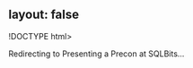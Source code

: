 layout: false
---
!DOCTYPE html>
<html>
	<head>
		<title>Redirecting to Presenting a Precon at SQLBits</title>
  		<link rel="canonical" href="http://improve.dk/presenting-a-precon-at-sqlbits/"/>
		<meta http-equiv="content-type" content="text/html; charset=utf-8" />
		<meta http-equiv="refresh" content="0;url=http://improve.dk/presenting-a-precon-at-sqlbits/" />
	</head>
	<body>
		Redirecting to Presenting a Precon at SQLBits...
	</body>
</html>